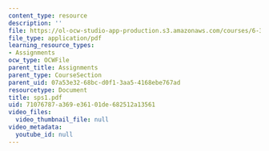 ```yaml
---
content_type: resource
description: ''
file: https://ol-ocw-studio-app-production.s3.amazonaws.com/courses/6-336j-introduction-to-numerical-simulation-sma-5211-fall-2003/71076787a369e36101de682512a13561_sps1.pdf
file_type: application/pdf
learning_resource_types:
- Assignments
ocw_type: OCWFile
parent_title: Assignments
parent_type: CourseSection
parent_uid: 07a53e32-68bc-d0f1-3aa5-4168ebe767ad
resourcetype: Document
title: sps1.pdf
uid: 71076787-a369-e361-01de-682512a13561
video_files:
  video_thumbnail_file: null
video_metadata:
  youtube_id: null
---
```

